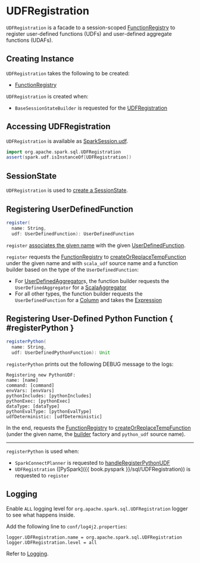 # UDFRegistration

`UDFRegistration` is a facade to a session-scoped [FunctionRegistry](#functionRegistry) to register user-defined functions (UDFs) and user-defined aggregate functions (UDAFs).

## Creating Instance

`UDFRegistration` takes the following to be created:

* <span id="functionRegistry"> [FunctionRegistry](../FunctionRegistry.md)

`UDFRegistration` is created when:

* `BaseSessionStateBuilder` is requested for the [UDFRegistration](../BaseSessionStateBuilder.md#udfRegistration)

## Accessing UDFRegistration

`UDFRegistration` is available as [SparkSession.udf](../SparkSession.md#udf).

```scala
import org.apache.spark.sql.UDFRegistration
assert(spark.udf.isInstanceOf[UDFRegistration])
```

## <span id="SessionState"> SessionState

`UDFRegistration` is used to [create a SessionState](../SessionState.md#UDFRegistration).

## <span id="register"> Registering UserDefinedFunction

```scala
register(
  name: String,
  udf: UserDefinedFunction): UserDefinedFunction
```

`register` [associates the given name](../expressions/UserDefinedFunction.md#withName) with the given [UserDefinedFunction](../expressions/UserDefinedFunction.md).

`register` requests the [FunctionRegistry](#functionRegistry) to [createOrReplaceTempFunction](../FunctionRegistryBase.md#createOrReplaceTempFunction) under the given name and with `scala_udf` source name and a function builder based on the type of the `UserDefinedFunction`:

* For [UserDefinedAggregator](../expressions/UserDefinedAggregator.md)s, the function builder requests the `UserDefinedAggregator` for a [ScalaAggregator](../expressions/UserDefinedAggregator.md#scalaAggregator)
* For all other types, the function builder requests the `UserDefinedFunction` for a [Column](../expressions/UserDefinedFunction.md#apply) and takes the [Expression](../Column.md#expr)

## Registering User-Defined Python Function { #registerPython }

```scala
registerPython(
  name: String,
  udf: UserDefinedPythonFunction): Unit
```

`registerPython` prints out the following DEBUG message to the logs:

```text
Registering new PythonUDF:
name: [name]
command: [command]
envVars: [envVars]
pythonIncludes: [pythonIncludes]
pythonExec: [pythonExec]
dataType: [dataType]
pythonEvalType: [pythonEvalType]
udfDeterministic: [udfDeterministic]
```

In the end, requests the [FunctionRegistry](#functionRegistry) to [createOrReplaceTempFunction](../FunctionRegistryBase.md#createOrReplaceTempFunction) (under the given name, the [builder](UserDefinedPythonFunction.md#builder) factory and `python_udf` source name).

---

`registerPython` is used when:

* `SparkConnectPlanner` is requested to [handleRegisterPythonUDF](../connect/SparkConnectPlanner.md#handleRegisterPythonUDF)
* `UDFRegistration` ([PySpark]({{ book.pyspark }}/sql/UDFRegistration)) is requested to `register`

## Logging

Enable `ALL` logging level for `org.apache.spark.sql.UDFRegistration` logger to see what happens inside.

Add the following line to `conf/log4j2.properties`:

```text
logger.UDFRegistration.name = org.apache.spark.sql.UDFRegistration
logger.UDFRegistration.level = all
```

Refer to [Logging](../spark-logging.md).
